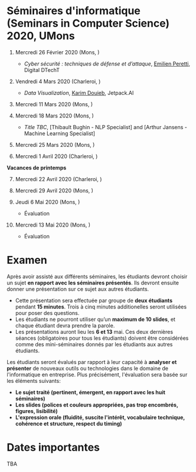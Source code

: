 # Séminaires d'informatique (Seminars in Computer Science) 2020, UMons

<!--- A l'issue de ces séminaires, les étudiants seront en mesure de comprendre différents concepts/outils émergents dans le domaine informatique au sens large ainsi que l'importance qu'il faut accorder aux activités de veille technologique. -->


1.	Mercredi 26 Février 2020 (Mons, )

	* 	*Cyber sécurité : techniques de défense et d’attaque*, [Emilien Peretti](https://www.linkedin.com/in/emilienperetti/?originalSubdomain=be), Digital DTechT

2.  Vendredi 4 Mars 2020 (Charleroi, )


	* *Data Visualization*, [Karim Douieb](https://www.linkedin.com/in/karim-douieb/?originalSubdomain=be), Jetpack.AI


3.	Mercredi 11 Mars 2020 (Mons, )


4.	Mercredi 18 Mars 2020 (Mons, )

	* *Title TBC*, [Thibault Bughin - NLP Specialist] and [Arthur Jansens - Machine Learning Specialist]


5.	Mercredi 25 Mars 2020 (Mons, )


6.	Mercredi 1 Avril 2020 (Charleroi, )

**Vacances de printemps**

7.	Mercredi 22 Avril 2020 (Charleroi, )


8.	Mercredi 29 Avril 2020 (Mons, )


9. 	Jeudi 6 Mai 2020 (Mons, )

	*	Évaluation

10.	Mercredi 13 Mai 2020 (Mons, )

	*	Évaluation


# Examen

Après avoir assisté aux différents séminaires, les étudiants devront choisir un sujet **en rapport avec les séminaires présentés**. Ils devront ensuite donner une présentation sur ce sujet aux autres étudiants. 

* Cette présentation sera effectuée par groupe de **deux étudiants** pendant **15 minutes**. Trois à cinq minutes additionelles seront utilisées pour poser des questions.
* Les étudiants ne pourront utiliser qu’un **maximum de 10 slides**, et chaque étudiant devra prendre la parole. 
* Les présentations auront lieu les **6 et 13** mai. Ces deux dernières séances (obligatoires pour tous les étudiants) doivent être considérées comme des mini-séminaires donnés par les étudiants aux autres étudiants. 


Les étudiants seront évalués par rapport à leur capacité à **analyser et présenter** de nouveaux outils ou technologies dans le domaine de l'informatique en entreprise. Plus précisément, l'évaluation sera basée sur les éléments suivants:

* **Le sujet traité (pertinent, émergent, en rapport avec les huit séminaires)**
* **Les slides (polices et couleurs appropriées, pas trop encombrés, figures, lisibilité)**
* **L'expression orale (fluidité, suscite l'intérêt, vocabulaire technique, cohérence et structure, respect du timing)**


# Dates importantes

TBA

<!--- 
- **7 avril à 23h55**. Les groupes de deux étudiants sont formés. Le sujet ainsi que le titre de la présentation sont décidés. Cette information est transmise sur Moodle. **Le sujet devra être approuvé par l'enseignant. Si deux groupes proposent le même sujet, la priorité sera donnée au groupe qui a soumis le sujet en premier. N'attendez donc pas la dernière minute pour faire vos choix.**


- **6 mai à 23h55**. Les slides sont soumis sur Moodle (en format PDF). On ne pourra plus les modifier.


- **8 mai à 18h00**. Présentations.

	- 18h00-18h15: **Tensorflow pour la reconnaissance d’objets**, Arnaud Vaneukem et Karim Sellami
	- 18h20-18h35: **Data Literacy, quoi, qui, pourquoi et comment ?**, François Robberts et Michael Rombaux
	- 18h40-18h55: **La maintenance prédictive l’un des outils des Asset Managers pour traverser la 4e révolution industrielle (industrie 4.0)**, Carlo Piussi et Alain Mugisha
	- 19h00-19h15: **La résistance du Relationnel**, Koudjo Fabrice et Lungu Willy

	- **Pause de 10 minutes**

	- 19h30-19h45: **Les microservices dans le Cloud**, Marylène Burvenich et Vincent Passau
	- 19h50-20h05: **Image recognition with IBM solutions**, Waelkens Dimitri et Mattens Simon 
	- 20h10-20h25: **Base de données de graphes et applications**, Nicolas PAQUET et Stephen MAYEUR
	- 20h30-20h45: La présentation de Joël Kitenge et Kalala Kalombo est reportée au 15 mai.

- **15 mai à 17h30**. Présentations.

	- 17h30-17h45: **L'intelligence artificielle au secours de l'environnement**, Joël Kitenge et Kalala Kalombo
	- 17h50-18h05: **Quels sont les impacts positifs d'implémenter un Data Warehouse sur la stratégie d'entreprise**, Belkasem Assane
	- 18h10-18h25: **L’IA et le sens commun**, Benjamin André et Benjamin Boelen
	- 18h30-18h45: **Comment la technologie du big data peut aider à la détection de l'extraction de données en entreprise via DNS tunneling ?**, Xavier Peremans et Anthony Turchetti
	- 18h50-19h05: **Smart Cities**, Palgen Arnaud et Proot Guillaume

	- **Pause de 10 minutes**

	- 19h15-19h30: **Video analysis**, Daniels Maxime et Delfosse Charly
	- 19h35-19h50: **L'intelligence artificielle dans le domaine médical**, Dom Massamesso et Sneessens Joachim
	- 19h55-20h10: **Questionnements sur l'IA**, Aziz Amezian et Victor Dheur
	- 20h15-20h30: **Comparatif de bases de donnée graphe et SQL**, Corentin Dachy et Florent Huylenbroeck
	- 20h35-20h50: **Watson dans le secteur médical**, Logan Detrain

	-->
